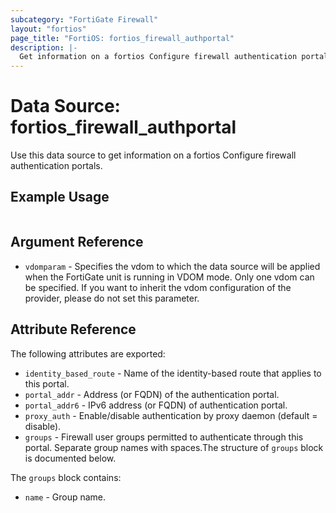 ```yaml
---
subcategory: "FortiGate Firewall"
layout: "fortios"
page_title: "FortiOS: fortios_firewall_authportal"
description: |-
  Get information on a fortios Configure firewall authentication portals.
---
```


# Data Source: fortios_firewall_authportal
Use this data source to get information on a fortios Configure firewall authentication portals.


## Example Usage

```hcl

```

## Argument Reference

* `vdomparam` - Specifies the vdom to which the data source will be applied when the FortiGate unit is running in VDOM mode. Only one vdom can be specified. If you want to inherit the vdom configuration of the provider, please do not set this parameter.

## Attribute Reference

The following attributes are exported:

* `identity_based_route` - Name of the identity-based route that applies to this portal.
* `portal_addr` - Address (or FQDN) of the authentication portal.
* `portal_addr6` - IPv6 address (or FQDN) of authentication portal.
* `proxy_auth` - Enable/disable authentication by proxy daemon (default = disable).
* `groups` - Firewall user groups permitted to authenticate through this portal. Separate group names with spaces.The structure of `groups` block is documented below.

The `groups` block contains:

* `name` - Group name.
